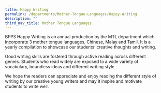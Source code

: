 ```yaml
---
title: Happy Writing
permalink: /departments/Mother-Tongue-Languages/Happy-Writing
description: ""
third_nav_title: Mother Tongue Languages
---
```

BPPS Happy Writing is an annual production by the MTL department which incorporate 3 mother tongue languages, Chinese, Malay and Tamil. It is a yearly compilation to showcase our students’ creative thoughts and writing.

Good writing skills are fostered through active reading across different genres. Students who read widely are exposed to a wide variety of vocabulary, boundless ideas and different writing style.

We hope the readers can appreciate and enjoy reading the different style of writing by our creative young writers and may it inspire and motivate students to write well. 